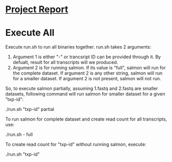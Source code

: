 # [Project Report](visualizing_transcript_coverage.pdf)

# Execute All
 Execute run.sh to run all binaries together.
run.sh takes 2 arguments:
1. Argument 1 is either "-" or trancsript ID can be provided through it. 
   By defualt, result for all transcripts will we produced.
2. Argument 2 is for running salmon. If its value is "full", salmon will run for the complete dataset.
   If argument 2 is any other string, salmon will run for a smaller dataset.
   If argument 2 is not present, salmon will not run.

So, to execute salmon partially, assuming 1.fastq and 2.fastq are smaller datasets, following command will run salmon for smaller dataset for a given "txp-id":

./run.sh "txp-id" partial

To run salmon for complete dataset and create read count for all transcripts, use:

./run.sh - full

To create read count for "txp-id" without running salmon, execute:

./run.sh "txp-id"

